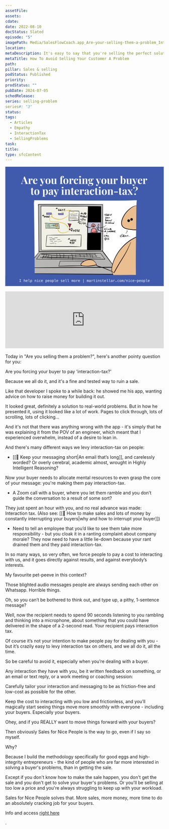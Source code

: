 ```yaml
---
assetFile: 
assets: 
cdate: 
date: 2022-08-10
docStatus: Slated
episode: "5"
imagePath: Media/SalesFlowCoach.app_Are-your-selling-them-a-problem_Interaction-tax_MartinStellar.jpeg
location: 
metaDescription: It's easy to say that you're selling the perfect solution. But how do you know you're selling a solution rather than a problem to your buyer? Find out here!
metaTitle: How To Avoid Selling Your Customer A Problem
path: 
pillar: Sales & selling
podStatus: Published
priority: 
prodStatus: ""
pubDate: 2024-07-05
schedRelease: 
series: selling-problem
series#: "3"
status: 
tags:
  - Articles
  - Empathy
  - InteractionTax
  - SellingProblems
task: 
title: 
type: sfcContent
---
```


![](Media/SalesFlowCoach.app_Are-your-selling-them-a-problem_Interaction-tax_MartinStellar.jpeg)

<iframe width="100%" height="180" frameborder="no" scrolling="no" seamless="" src="https://share.transistor.fm/e/fe03c65a"></iframe>

Today in "Are you selling them a problem?", here's another pointy question for you:

Are you forcing your buyer to pay 'interaction-tax?'

Because we all do it, and it's a fine and tested way to ruin a sale.

Like that developer I spoke to a while back: he showed me his app, wanting advice on how to raise money for building it out.

It looked great, definitely a solution to real-world problems. But in how he presented it, using it looked like a lot of work. Pages to click through, lots of scrolling, lots of clicking...

And it's not that there was anything wrong with the app - it's simply that he was explaining it from the POV of an engineer, which meant that I experienced overwhelm, instead of a desire to lean in.

And there's many different ways we levy interaction-tax on people:

- [[📄 Keep your messaging short|An email that’s long]], and carelessly worded? Or overly cerebral, academic almost, wrought in Highly Intelligent Reasoning?

Now your buyer needs to allocate mental resources to even grasp the core of your message: you're making them pay interaction-tax.

- A Zoom call with a buyer, where you let them ramble and you don’t guide the conversation to a result of some sort?

They just spent an hour with you, and no real advance was made: Interaction tax. (Also see: [[📄 How to make sales and lots of money by constantly interrupting your buyers|why and how to interrupt your buyer]])

- Need to tell an employee that you’d like to see them take more responsibility - but you cloak it in a ranting complaint about company morale? They now need to have a little lie-down because your rant drained them and they paid interaction-tax.

In so many ways, so very often, we force people to pay a cost to interacting with us, and it goes directly against results, and against everybody’s interests.

My favourite pet-peeve in this context?

Those blighted audio messages people are always sending each other on Whatsapp. Horrible things.

Oh, so you can’t be bothered to think out, and type up, a pithy, 1-sentence message?

Well, now the recipient needs to spend 90 seconds listening to you rambling and thinking into a microphone, about something that you could have delivered in the shape of a 2-second read. Your recipient pays interaction tax.

Of course it’s not your intention to make people pay for dealing with you - but it’s crazily easy to levy interaction tax on others, and we all do it, all the time.

So be careful to avoid it, especially when you’re dealing with a buyer.

Any interaction they have with you, be it written feedback on something, or an email or text reply, or a work meeting or coaching session:

Carefully tailor your interaction and messaging to be as friction-free and low-cost as possible for the other.

Keep the cost to interacting with you low and frictionless, and you’ll magically start seeing things move more smoothly with everyone - including your buyers. Especially your buyers.

Ohey, and if you REALLY want to move things forward with your buyers?

Then obviously Sales for Nice People is the way to go, even if I say so myself.

Why?

Because I build the methodology specifically for good eggs and high-integrity entrepreneurs - the kind of people who are far more interested in solving a buyer's problems, than in getting the sale.

Except if you don't know how to make the sale happen, you don't get the sale and you don't get to solve your buyer's problems. Or you'll be selling at too low a price and you're always struggling to keep up with your workload.

Sales for Nice People solves that. More sales, more money, more time to do an absolutely cracking job for your buyers. 

Info and access [right here](https://martinstellar.com/sales-for-nice-people-info/)

.
